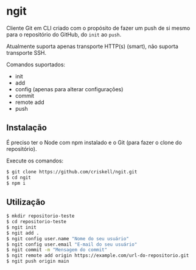 # ngit
Cliente Git em CLI criado com o propósito de fazer um push de si mesmo para o repositório do GitHub, do `init` ao `push`.

Atualmente suporta apenas transporte HTTP(s) (smart), não suporta transporte SSH.

Comandos suportados:
- init
- add
- config (apenas para alterar configurações)
- commit
- remote add
- push

## Instalação
É preciso ter o Node com npm instalado e o Git (para fazer o clone do repositório).

Execute os comandos:

```bash
$ git clone https://github.com/criskell/ngit.git
$ cd ngit
$ npm i
```

## Utilização
```bash
$ mkdir repositorio-teste
$ cd repositorio-teste
$ ngit init
$ ngit add .
$ ngit config user.name "Nome do seu usuário"
$ ngit config user.email "E-mail do seu usuário"
$ ngit commit -m "Mensagem do commit"
$ ngit remote add origin https://example.com/url-do-repositorio.git
$ ngit push origin main
```
